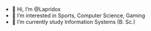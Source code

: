 - 👋 Hi, I’m @Lapridox
- 👀 I’m interested in Sports, Computer Science, Gaming
- 🌱 I’m currently study Information Systems (B. Sc.)

<!---
Lapridox/Lapridox is a ✨ special ✨ repository because its `README.md` (this file) appears on your GitHub profile.
You can click the Preview link to take a look at your changes.
--->
